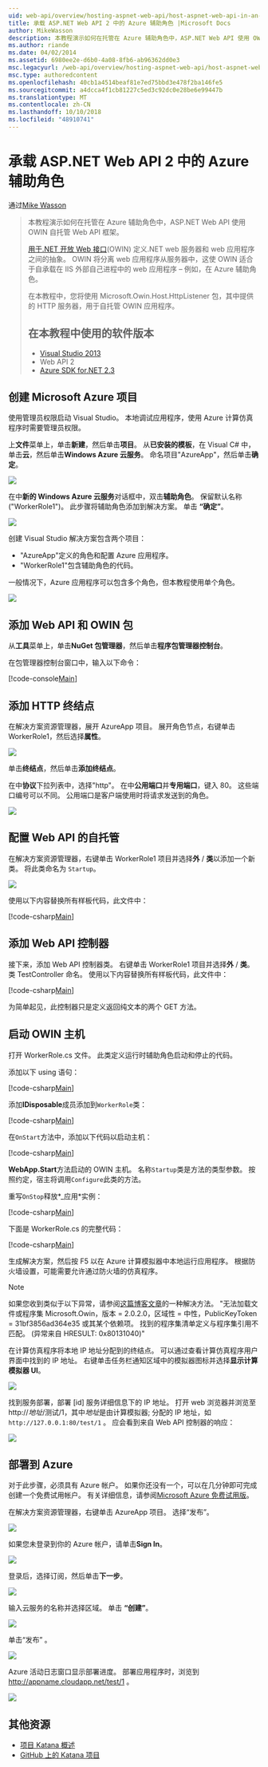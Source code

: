```yaml
---
uid: web-api/overview/hosting-aspnet-web-api/host-aspnet-web-api-in-an-azure-worker-role
title: 承载 ASP.NET Web API 2 中的 Azure 辅助角色 |Microsoft Docs
author: MikeWasson
description: 本教程演示如何在托管在 Azure 辅助角色中，ASP.NET Web API 使用 OWIN 自托管 Web API 框架。 开放 Web 接口的.NET (OWIN) de...
ms.author: riande
ms.date: 04/02/2014
ms.assetid: 6980ee2e-d6b0-4a08-8fb6-ab96362dd0e3
msc.legacyurl: /web-api/overview/hosting-aspnet-web-api/host-aspnet-web-api-in-an-azure-worker-role
msc.type: authoredcontent
ms.openlocfilehash: 40cb1a4514beaf81e7ed75bbd3e478f2ba146fe5
ms.sourcegitcommit: a4dcca4f1cb81227c5ed3c92dc0e28be6e99447b
ms.translationtype: MT
ms.contentlocale: zh-CN
ms.lasthandoff: 10/10/2018
ms.locfileid: "48910741"
---
```

<a name="host-aspnet-web-api-2-in-an-azure-worker-role"></a>承载 ASP.NET Web API 2 中的 Azure 辅助角色
====================
通过[Mike Wasson](https://github.com/MikeWasson)

> 本教程演示如何在托管在 Azure 辅助角色中，ASP.NET Web API 使用 OWIN 自托管 Web API 框架。
>
> [用于.NET 开放 Web 接口](http://owin.org/)(OWIN) 定义.NET web 服务器和 web 应用程序之间的抽象。 OWIN 将分离 web 应用程序从服务器中，这使 OWIN 适合于自承载在 IIS 外部自己进程中的 web 应用程序 – 例如，在 Azure 辅助角色。
>
> 在本教程中，您将使用 Microsoft.Owin.Host.HttpListener 包，其中提供的 HTTP 服务器，用于自托管 OWIN 应用程序。
>
> ## <a name="software-versions-used-in-the-tutorial"></a>在本教程中使用的软件版本
>
>
> - [Visual Studio 2013](https://my.visualstudio.com/Downloads?q=visual%20studio%202013)
> - Web API 2
> - [Azure SDK for.NET 2.3](https://azure.microsoft.com/downloads/)


## <a name="create-a-microsoft-azure-project"></a>创建 Microsoft Azure 项目

使用管理员权限启动 Visual Studio。 本地调试应用程序，使用 Azure 计算仿真程序时需要管理员权限。

上**文件**菜单上，单击**新建**，然后单击**项目**。 从**已安装的模板**，在 Visual C# 中，单击**云**，然后单击**Windows Azure 云服务**。 命名项目"AzureApp"，然后单击**确定**。

[![](host-aspnet-web-api-in-an-azure-worker-role/_static/image2.png)](host-aspnet-web-api-in-an-azure-worker-role/_static/image1.png)

在中**新的 Windows Azure 云服务**对话框中，双击**辅助角色**。 保留默认名称 ("WorkerRole1")。 此步骤将辅助角色添加到解决方案。 单击 **“确定”**。

[![](host-aspnet-web-api-in-an-azure-worker-role/_static/image4.png)](host-aspnet-web-api-in-an-azure-worker-role/_static/image3.png)

创建 Visual Studio 解决方案包含两个项目：

- &quot;AzureApp&quot;定义的角色和配置 Azure 应用程序。
- &quot;WorkerRole1&quot;包含辅助角色的代码。

一般情况下，Azure 应用程序可以包含多个角色，但本教程使用单个角色。

![](host-aspnet-web-api-in-an-azure-worker-role/_static/image5.png)

## <a name="add-the-web-api-and-owin-packages"></a>添加 Web API 和 OWIN 包

从**工具**菜单上，单击**NuGet 包管理器**，然后单击**程序包管理器控制台**。

在包管理器控制台窗口中，输入以下命令：

[!code-console[Main](host-aspnet-web-api-in-an-azure-worker-role/samples/sample1.cmd)]

## <a name="add-an-http-endpoint"></a>添加 HTTP 终结点

在解决方案资源管理器，展开 AzureApp 项目。 展开角色节点，右键单击 WorkerRole1，然后选择**属性**。

![](host-aspnet-web-api-in-an-azure-worker-role/_static/image6.png)

单击**终结点**，然后单击**添加终结点**。

在中**协议**下拉列表中，选择"http"。 在中**公用端口**并**专用端口**，键入 80。 这些端口编号可以不同。 公用端口是客户端使用时将请求发送到的角色。

[![](host-aspnet-web-api-in-an-azure-worker-role/_static/image8.png)](host-aspnet-web-api-in-an-azure-worker-role/_static/image7.png)

## <a name="configure-web-api-for-self-host"></a>配置 Web API 的自托管

在解决方案资源管理器，右键单击 WorkerRole1 项目并选择**外** / **类**以添加一个新类。 将此类命名为 `Startup`。

![](host-aspnet-web-api-in-an-azure-worker-role/_static/image9.png)

使用以下内容替换所有样板代码，此文件中：

[!code-csharp[Main](host-aspnet-web-api-in-an-azure-worker-role/samples/sample2.cs)]

## <a name="add-a-web-api-controller"></a>添加 Web API 控制器

接下来，添加 Web API 控制器类。 右键单击 WorkerRole1 项目并选择**外** / **类**。 类 TestController 命名。 使用以下内容替换所有样板代码，此文件中：

[!code-csharp[Main](host-aspnet-web-api-in-an-azure-worker-role/samples/sample3.cs)]

为简单起见，此控制器只是定义返回纯文本的两个 GET 方法。

## <a name="start-the-owin-host"></a>启动 OWIN 主机

打开 WorkerRole.cs 文件。 此类定义运行时辅助角色启动和停止的代码。

添加以下 using 语句：

[!code-csharp[Main](host-aspnet-web-api-in-an-azure-worker-role/samples/sample4.cs)]

添加**IDisposable**成员添加到`WorkerRole`类：

[!code-csharp[Main](host-aspnet-web-api-in-an-azure-worker-role/samples/sample5.cs)]

在`OnStart`方法中，添加以下代码以启动主机：

[!code-csharp[Main](host-aspnet-web-api-in-an-azure-worker-role/samples/sample6.cs?highlight=5)]

**WebApp.Start**方法启动的 OWIN 主机。 名称`Startup`类是方法的类型参数。 按照约定，宿主将调用`Configure`此类的方法。

重写`OnStop`释放*\_应用*实例：

[!code-csharp[Main](host-aspnet-web-api-in-an-azure-worker-role/samples/sample7.cs)]

下面是 WorkerRole.cs 的完整代码：

[!code-csharp[Main](host-aspnet-web-api-in-an-azure-worker-role/samples/sample8.cs)]

生成解决方案，然后按 F5 以在 Azure 计算模拟器中本地运行应用程序。 根据防火墙设置，可能需要允许通过防火墙的仿真程序。

> [!NOTE]
> 如果您收到类似于以下异常，请参阅[这篇博客文章](https://blogs.msdn.com/b/praburaj/archive/2013/11/20/fileloadexception-on-microsoft-owin-when-running-on-worker-role.aspx)的一种解决方法。 "无法加载文件或程序集 Microsoft.Owin，版本 = 2.0.2.0，区域性 = 中性，PublicKeyToken = 31bf3856ad364e35 或其某个依赖项。 找到的程序集清单定义与程序集引用不匹配。 (异常来自 HRESULT: 0x80131040)"


在计算仿真程序将本地 IP 地址分配到的终结点。 可以通过查看计算仿真程序用户界面中找到的 IP 地址。 右键单击任务栏通知区域中的模拟器图标并选择**显示计算模拟器 UI**。

[![](host-aspnet-web-api-in-an-azure-worker-role/_static/image11.png)](host-aspnet-web-api-in-an-azure-worker-role/_static/image10.png)

找到服务部署，部署 [id] 服务详细信息下的 IP 地址。 打开 web 浏览器并浏览至 http://<em>地址</em>/测试/1，其中<em>地址</em>是由计算模拟器; 分配的 IP 地址，如 `http://127.0.0.1:80/test/1` 。 应会看到来自 Web API 控制器的响应：

![](host-aspnet-web-api-in-an-azure-worker-role/_static/image12.png)

## <a name="deploy-to-azure"></a>部署到 Azure

对于此步骤，必须具有 Azure 帐户。 如果你还没有一个，可以在几分钟即可完成创建一个免费试用帐户。 有关详细信息，请参阅[Microsoft Azure 免费试用版](https://azure.microsoft.com/pricing/free-trial/?WT.mc_id=A261C142F)。

在解决方案资源管理器，右键单击 AzureApp 项目。 选择“发布”。

![](host-aspnet-web-api-in-an-azure-worker-role/_static/image13.png)

如果您未登录到你的 Azure 帐户，请单击**Sign In**。

[![](host-aspnet-web-api-in-an-azure-worker-role/_static/image15.png)](host-aspnet-web-api-in-an-azure-worker-role/_static/image14.png)

登录后，选择订阅，然后单击**下一步**。

[![](host-aspnet-web-api-in-an-azure-worker-role/_static/image17.png)](host-aspnet-web-api-in-an-azure-worker-role/_static/image16.png)

输入云服务的名称并选择区域。 单击 **“创建”**。

![](host-aspnet-web-api-in-an-azure-worker-role/_static/image18.png)

单击“发布” 。

[![](host-aspnet-web-api-in-an-azure-worker-role/_static/image20.png)](host-aspnet-web-api-in-an-azure-worker-role/_static/image19.png)

Azure 活动日志窗口显示部署进度。 部署应用程序时，浏览到 http://appname.cloudapp.net/test/1 。

![](host-aspnet-web-api-in-an-azure-worker-role/_static/image21.png)

## <a name="additional-resources"></a>其他资源

- [项目 Katana 概述](../../../aspnet/overview/owin-and-katana/an-overview-of-project-katana.md)
- [GitHub 上的 Katana 项目](https://github.com/aspnet/AspNetKatana)
